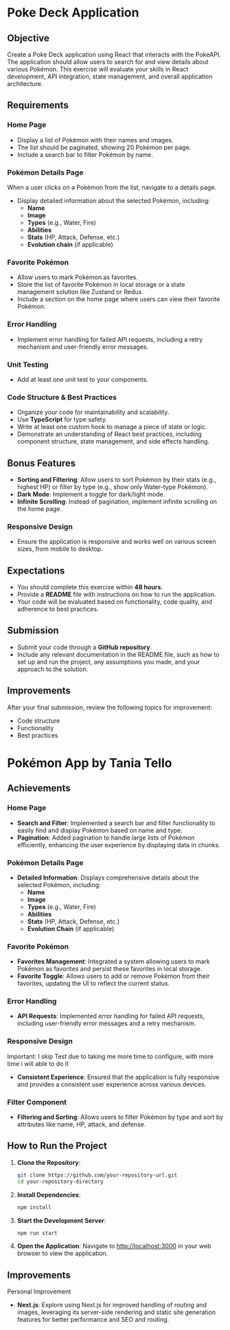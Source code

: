 # Poke Deck Application

## Objective

Create a Poke Deck application using React that interacts with the PokeAPI. The application should allow users to search for and view details about various Pokémon. This exercise will evaluate your skills in React development, API integration, state management, and overall application architecture.

## Requirements

### Home Page

- Display a list of Pokémon with their names and images.
- The list should be paginated, showing 20 Pokémon per page.
- Include a search bar to filter Pokémon by name.

### Pokémon Details Page

When a user clicks on a Pokémon from the list, navigate to a details page.

- Display detailed information about the selected Pokémon, including:
  - **Name**
  - **Image**
  - **Types** (e.g., Water, Fire)
  - **Abilities**
  - **Stats** (HP, Attack, Defense, etc.)
  - **Evolution chain** (if applicable)

### Favorite Pokémon

- Allow users to mark Pokémon as favorites.
- Store the list of favorite Pokémon in local storage or a state management solution like Zustand or Redux.
- Include a section on the home page where users can view their favorite Pokémon.

### Error Handling

- Implement error handling for failed API requests, including a retry mechanism and user-friendly error messages.

### Unit Testing

- Add at least one unit test to your components.

### Code Structure & Best Practices

- Organize your code for maintainability and scalability.
- Use **TypeScript** for type safety.
- Write at least one custom hook to manage a piece of state or logic.
- Demonstrate an understanding of React best practices, including component structure, state management, and side effects handling.

## Bonus Features

- **Sorting and Filtering**: Allow users to sort Pokémon by their stats (e.g., highest HP) or filter by type (e.g., show only Water-type Pokémon).
- **Dark Mode**: Implement a toggle for dark/light mode.
- **Infinite Scrolling**: Instead of pagination, implement infinite scrolling on the home page.

### Responsive Design

- Ensure the application is responsive and works well on various screen sizes, from mobile to desktop.

## Expectations

- You should complete this exercise within **48 hours**.
- Provide a **README** file with instructions on how to run the application.
- Your code will be evaluated based on functionality, code quality, and adherence to best practices.

## Submission

- Submit your code through a **GitHub repository**.
- Include any relevant documentation in the README file, such as how to set up and run the project, any assumptions you made, and your approach to the solution.

## Improvements

After your final submission, review the following topics for improvement:

- Code structure
- Functionality
- Best practices

# Pokémon App by Tania Tello

## Achievements

### Home Page

- **Search and Filter**: Implemented a search bar and filter functionality to easily find and display Pokémon based on name and type.
- **Pagination**: Added pagination to handle large lists of Pokémon efficiently, enhancing the user experience by displaying data in chunks.

### Pokémon Details Page

- **Detailed Information**: Displays comprehensive details about the selected Pokémon, including:
  - **Name**
  - **Image**
  - **Types** (e.g., Water, Fire)
  - **Abilities**
  - **Stats** (HP, Attack, Defense, etc.)
  - **Evolution Chain** (if applicable)

### Favorite Pokémon

- **Favorites Management**: Integrated a system allowing users to mark Pokémon as favorites and persist these favorites in local storage.
- **Favorite Toggle**: Allows users to add or remove Pokémon from their favorites, updating the UI to reflect the current status.

### Error Handling

- **API Requests**: Implemented error handling for failed API requests, including user-friendly error messages and a retry mechanism.

### Responsive Design

Important: I skip Test due to taking me more time to configure, with more time i will able to do it

- **Consistent Experience**: Ensured that the application is fully responsive and provides a consistent user experience across various devices.

### Filter Component

- **Filtering and Sorting**: Allows users to filter Pokémon by type and sort by attributes like name, HP, attack, and defense.

## How to Run the Project

1. **Clone the Repository**:

    ```bash
    git clone https://github.com/your-repository-url.git
    cd your-repository-directory
    ```

2. **Install Dependencies**:

    ```bash
    npm install
    ```

3. **Start the Development Server**:

    ```bash
    npm run start
    ```

4. **Open the Application**: Navigate to [http://localhost:3000](http://localhost:3000) in your web browser to view the application.

## Improvements

Personal Improvement

- **Next.js**: Explore using Next.js for improved handling of routing and images, leveraging its server-side rendering and static site generation features for better performance and SEO and routing.
